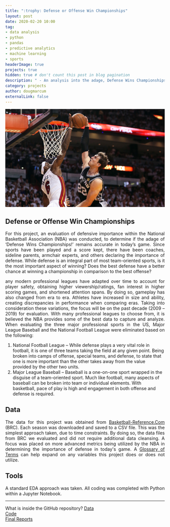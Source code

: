 ```yaml
---
title: ":trophy: Defense or Offense Win Championships"
layout: post
date: 2020-02-20 10:00
tag: 
- data analysis
- python
- pandas
- predictive analytics
- machine learning
- sports
headerImage: true
projects: true
hidden: true # don't count this post in blog pagination
description: " - An analysis into the adage, Defense Wins Championships, to determine if defense or offense is more impactful."
category: projects
author: dougmarcum
externalLink: false
---
```


![Screenshot](/assets/images/block.jpg)

## Defense or Offense Win Championships   
<p align="justify">For this project, an evaluation of defensive importance within the National Basketball Association (NBA) was conducted, to determine if the adage of ‘Defense Wins Championships!’ remains accurate in today’s game. Since sports have been played and a score kept, there have been coaches, sideline parents, armchair experts, and others declaring the importance of defense. While defense is an integral part of most team-oriented sports, is it the most important aspect of winning? Does the best defense have a better chance at winning a championship in comparison to the best offense?</p>  

<p align="justify">any modern professional leagues have adapted over time to account for player safety, obtaining higher viewership/ratings, fan interest in higher scoring games, and shortened attention spans. By doing so, gameplay has also changed from era to era. Athletes have increased in size and ability, creating discrepancies in performance when comparing eras. Taking into consideration these variations, the focus will be on the past decade (2009 – 2019) for evaluation. With many professional leagues to choose from, it is believed the NBA provides some of the best data to capture and analyze. When evaluating the three major professional sports in the US, Major League Baseball and the National Football League were eliminated based on the following:</p>    

  1.	National Football League – While defense plays a very vital role in football, it is one of three teams taking the field at any given point. 
  Being broken into camps of offense, special teams, and defense, to state that one is more important than the other takes away from the value provided by 
  the other two units.  
  2.	Major League Baseball – Baseball is a one-on-one sport wrapped in the disguise of a team-oriented sport. Much like football, many aspects of baseball can 
  be broken into team or individual elements. With basketball, pace of play is high and engagement in both offense and defense is required.  

## Data
<p align="justify">The data for this project was obtained from <a href='www.basketball-reference.com'>Basketball-Reference.Com</a> (BRC). Each season was downloaded and saved to a CSV file. This was the simplest approach taken, due to time constraints. By doing so, the data files from BRC we evaluated and did not require additional data cleansing. A focus was placed on more advanced metrics being utilized by the NBA in determining the importance of defense in today's game. A <a href='https://www.basketball-reference.com/about/glossary.html'>Glossary of Terms</a> can help expand on any variables this project does or does not utilize.</p>  

## Tools
<p align="justify">A standard EDA approach was taken. All coding was completed with Python within a Jupyter Notebook.</p>  

---

What is inside the GitHub repository? 
[Data](https://github.com/MarcumDoug/Defense_Or_Offense_Win_Championships/tree/master/Data)  
[Code](https://github.com/MarcumDoug/Defense_Or_Offense_Win_Championships/tree/master/Code)   
[Final Reports](https://github.com/MarcumDoug/Defense_Or_Offense_Win_Championships/tree/master/Reports)
